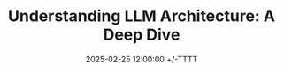 ---
title: "Understanding LLM Architecture: A Deep Dive"
date: 2025-02-25 12:00:00 +/-TTTT
categories: [AI, Architecture]
tags: [llm, deep-learning, transformers]
permalink: /posts/llm-architecture/
image:
  src: "/ShamalBlog/images/blog/llm-arch.jpg"
  alt: "LLM Architecture"
--- 